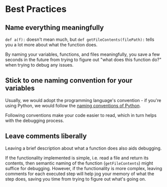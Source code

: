 # Best Practices
## Name everything meaningfully
`def a(f):` doesn't mean much, but `def getFileContents(filePath):` tells you a lot more about what the function does.

By naming your variables, functions, and files meaningfully, you save a few seconds in the future from trying to figure out "what does this function do?" when trying to debug any issues.

## Stick to one naming convention for your variables
Usually, we would adopt the programming language's convention - if you're using Python, we would follow the [naming conventions of Python](https://www.datacamp.com/community/tutorials/pep8-tutorial-python-code#naming).

Following conventions make your code easier to read, which in turn helps with the debugging process.

## Leave comments liberally
Leaving a brief description about what a function does also aids debugging. 

If the functionality implemented is simple, i.e. read a file and return its contents, then semantic naming of the function (`getFileContents`) might suffice for debugging. However, if the functionality is more complex, leaving comments for each executed step will help jog your memory of what the step does, saving you time from trying to figure out what's going on.
